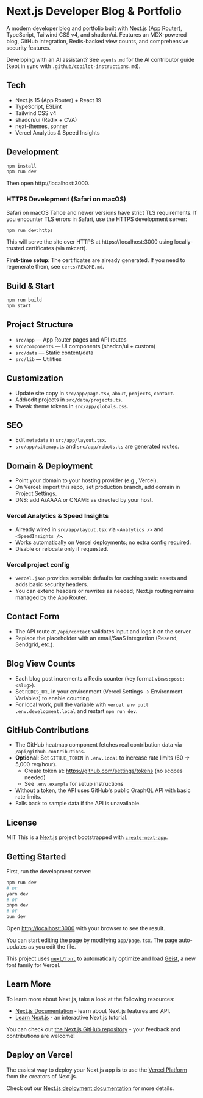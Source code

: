 # Next.js Developer Blog & Portfolio

A modern developer blog and portfolio built with Next.js (App Router), TypeScript, Tailwind CSS v4, and shadcn/ui. Features an MDX-powered blog, GitHub integration, Redis-backed view counts, and comprehensive security features.

Developing with an AI assistant? See `agents.md` for the AI contributor guide (kept in sync with `.github/copilot-instructions.md`).

## Tech
- Next.js 15 (App Router) + React 19
- TypeScript, ESLint
- Tailwind CSS v4
- shadcn/ui (Radix + CVA)
- next-themes, sonner
- Vercel Analytics & Speed Insights

## Development

```sh
npm install
npm run dev
```

Then open http://localhost:3000.

### HTTPS Development (Safari on macOS)

Safari on macOS Tahoe and newer versions have strict TLS requirements. If you encounter TLS errors in Safari, use the HTTPS development server:

```sh
npm run dev:https
```

This will serve the site over HTTPS at https://localhost:3000 using locally-trusted certificates (via mkcert).

**First-time setup**: The certificates are already generated. If you need to regenerate them, see `certs/README.md`.

## Build & Start

```sh
npm run build
npm start
```

## Project Structure
- `src/app` — App Router pages and API routes
- `src/components` — UI components (shadcn/ui + custom)
- `src/data` — Static content/data
- `src/lib` — Utilities

## Customization
- Update site copy in `src/app/page.tsx`, `about`, `projects`, `contact`.
- Add/edit projects in `src/data/projects.ts`.
- Tweak theme tokens in `src/app/globals.css`.

## SEO
- Edit `metadata` in `src/app/layout.tsx`.
- `src/app/sitemap.ts` and `src/app/robots.ts` are generated routes.

## Domain & Deployment
- Point your domain to your hosting provider (e.g., Vercel).
- On Vercel: import this repo, set production branch, add domain in Project Settings.
- DNS: add A/AAAA or CNAME as directed by your host.

### Vercel Analytics & Speed Insights
- Already wired in `src/app/layout.tsx` via `<Analytics />` and `<SpeedInsights />`.
- Works automatically on Vercel deployments; no extra config required.
- Disable or relocate only if requested.

### Vercel project config
- `vercel.json` provides sensible defaults for caching static assets and adds basic security headers.
- You can extend headers or rewrites as needed; Next.js routing remains managed by the App Router.

## Contact Form
- The API route at `/api/contact` validates input and logs it on the server.
- Replace the placeholder with an email/SaaS integration (Resend, Sendgrid, etc.).

## Blog View Counts
- Each blog post increments a Redis counter (key format `views:post:<slug>`).
- Set `REDIS_URL` in your environment (Vercel Settings → Environment Variables) to enable counting.
- For local work, pull the variable with `vercel env pull .env.development.local` and restart `npm run dev`.

## GitHub Contributions
- The GitHub heatmap component fetches real contribution data via `/api/github-contributions`.
- **Optional**: Set `GITHUB_TOKEN` in `.env.local` to increase rate limits (60 → 5,000 req/hour).
  - Create token at: https://github.com/settings/tokens (no scopes needed)
  - See `.env.example` for setup instructions
- Without a token, the API uses GitHub's public GraphQL API with basic rate limits.
- Falls back to sample data if the API is unavailable.

## License
MIT
This is a [Next.js](https://nextjs.org) project bootstrapped with [`create-next-app`](https://nextjs.org/docs/app/api-reference/cli/create-next-app).

## Getting Started

First, run the development server:

```bash
npm run dev
# or
yarn dev
# or
pnpm dev
# or
bun dev
```

Open [http://localhost:3000](http://localhost:3000) with your browser to see the result.

You can start editing the page by modifying `app/page.tsx`. The page auto-updates as you edit the file.

This project uses [`next/font`](https://nextjs.org/docs/app/building-your-application/optimizing/fonts) to automatically optimize and load [Geist](https://vercel.com/font), a new font family for Vercel.

## Learn More

To learn more about Next.js, take a look at the following resources:

- [Next.js Documentation](https://nextjs.org/docs) - learn about Next.js features and API.
- [Learn Next.js](https://nextjs.org/learn) - an interactive Next.js tutorial.

You can check out [the Next.js GitHub repository](https://github.com/vercel/next.js) - your feedback and contributions are welcome!

## Deploy on Vercel

The easiest way to deploy your Next.js app is to use the [Vercel Platform](https://vercel.com/new?utm_medium=default-template&filter=next.js&utm_source=create-next-app&utm_campaign=create-next-app-readme) from the creators of Next.js.

Check out our [Next.js deployment documentation](https://nextjs.org/docs/app/building-your-application/deploying) for more details.
